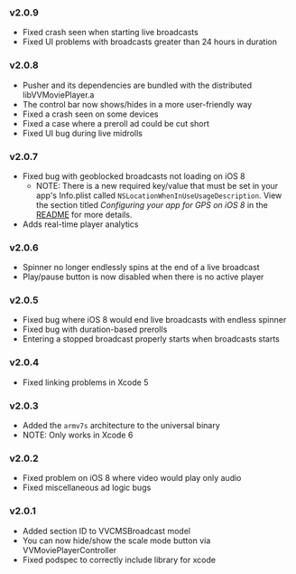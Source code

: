 ### v2.0.9
* Fixed crash seen when starting live broadcasts
* Fixed UI problems with broadcasts greater than 24 hours in duration

### v2.0.8
* Pusher and its dependencies are bundled with the distributed libVVMoviePlayer.a
* The control bar now shows/hides in a more user-friendly way
* Fixed a crash seen on some devices
* Fixed a case where a preroll ad could be cut short
* Fixed UI bug during live midrolls

### v2.0.7
* Fixed bug with geoblocked broadcasts not loading on iOS 8
  - NOTE: There is a new required key/value that must be set in your app's
    Info.plist called `NSLocationWhenInUseUsageDescription`.  View the
    section titled *Configuring your app for GPS on iOS 8* in the
    [README](https://github.com/volarvideo/ios-volar-public-framework/blob/master/README.md)
    for more details.
* Adds real-time player analytics

### v2.0.6
* Spinner no longer endlessly spins at the end of a live broadcast
* Play/pause button is now disabled when there is no active player

### v2.0.5
* Fixed bug where iOS 8 would end live broadcasts with endless spinner
* Fixed bug with duration-based prerolls
* Entering a stopped broadcast properly starts when broadcasts starts

### v2.0.4
* Fixed linking problems in Xcode 5

### v2.0.3
* Added the `armv7s` architecture to the universal binary
* NOTE: Only works in Xcode 6

### v2.0.2
* Fixed problem on iOS 8 where video would play only audio
* Fixed miscellaneous ad logic bugs

### v2.0.1
* Added section ID to VVCMSBroadcast model
* You can now hide/show the scale mode button via VVMoviePlayerController
* Fixed podspec to correctly include library for xcode